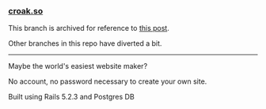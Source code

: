 ### [croak.so](https://croak.so)

This branch is archived for reference to [this post](https://unfoundedlabs.com/blog/web-accounts).

Other branches in this repo have diverted a bit.

<hr>

Maybe the world's easiest website maker?

No account, no password necessary to create your own site.

Built using Rails 5.2.3 and Postgres DB
